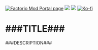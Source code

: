 [![Factorio Mod Portal page](https://img.shields.io/badge/dynamic/json?color=orange&label=Factorio&query=downloads_count&suffix=%20downloads&url=https%3A%2F%2Fmods.factorio.com%2Fapi%2Fmods%2F###NAME###&style=for-the-badge)](https://mods.factorio.com/mod/###NAME###) [![](https://img.shields.io/github/issues/QuingKhaos/###NAME###/bug?label=Bug%20Reports&style=for-the-badge)](https://github.com/QuingKhaos/###NAME###/issues?q=is%3Aissue%20state%3Aopen%20label%3Abug) [![](https://img.shields.io/github/issues-pr/QuingKhaos/###NAME###?label=Pull%20Requests&style=for-the-badge)](https://github.com/QuingKhaos/###NAME###/pulls) [![Ko-fi](https://img.shields.io/badge/Ko--fi-support%20me-hotpink?logo=kofi&logoColor=white&style=for-the-badge)](https://ko-fi.com/quingkhaos)

# ###TITLE###

###DESCRIPTION###
